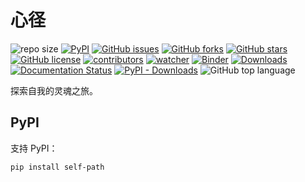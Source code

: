 # 心径

![repo size](https://img.shields.io/github/repo-size/xinetzone/self-path.svg)
[![PyPI][pypi-badge]][pypi-link]
[![GitHub issues][issue-badge]][issue-link]
[![GitHub forks][fork-badge]][fork-link]
[![GitHub stars][star-badge]][star-link]
[![GitHub license][license-badge]][license-link]
[![contributors][contributor-badge]][contributor-link]
[![watcher][watcher-badge]][watcher-link]
[![Binder][binder-badge]][binder-link]
[![Downloads][download-badge]][download-link]
[![Documentation Status][status-badge]][status-link]
[![PyPI - Downloads][install-badge]][install-link]
![GitHub top language](https://img.shields.io/github/languages/top/xinetzone/self-path)


探索自我的灵魂之旅。

[pypi-badge]: https://img.shields.io/pypi/v/self-path.svg
[pypi-link]: https://pypi.org/project/self-path/
[issue-badge]: https://img.shields.io/github/issues/xinetzone/self-path
[issue-link]: https://github.com/xinetzone/self-path/issues
[fork-badge]: https://img.shields.io/github/forks/xinetzone/self-path
[fork-link]: https://github.com/xinetzone/self-path/network
[star-badge]: https://img.shields.io/github/stars/xinetzone/self-path
[star-link]: https://github.com/xinetzone/self-path/stargazers
[license-badge]: https://img.shields.io/github/license/xinetzone/self-path
[license-link]: https://github.com/xinetzone/self-path/LICENSE
[contributor-badge]: https://img.shields.io/github/contributors/xinetzone/self-path
[contributor-link]: https://github.com/xinetzone/self-path/contributors
[watcher-badge]: https://img.shields.io/github/watchers/xinetzone/self-path
[watcher-link]: https://github.com/xinetzone/self-path/watchers
[binder-badge]: https://mybinder.org/badge_logo.svg
[binder-link]: https://mybinder.org/v2/gh/xinetzone/self-path/main
[install-badge]: https://img.shields.io/pypi/dw/self-path?label=pypi%20installs
[install-link]: https://pypistats.org/packages/self-path
[status-badge]: https://readthedocs.org/projects/self-path/badge/?version=latest
[status-link]: https://self-path.readthedocs.io/zh/latest/?badge=latest
[download-badge]: https://pepy.tech/badge/self-path
[download-link]: https://pepy.tech/project/self-path

## PyPI

支持 PyPI：

```sh
pip install self-path
```

